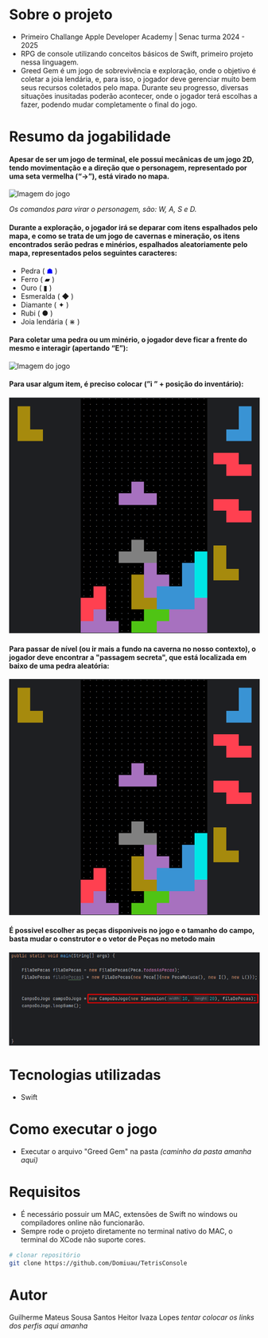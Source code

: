 # Sobre o projeto

- Primeiro Challange Apple Developer Academy | Senac turma 2024 - 2025
- RPG de console utilizando conceitos básicos de Swift, primeiro projeto nessa linguagem.
- Greed Gem é um jogo de sobrevivência e exploração, onde o objetivo é coletar a joia lendária, e, para isso, o jogador deve gerenciar muito bem seus recursos coletados pelo mapa. Durante seu progresso, diversas situações inusitadas poderão acontecer, onde o jogador terá escolhas a fazer, podendo mudar completamente o final do jogo.

# Resumo da jogabilidade

#### Apesar de ser um jogo de terminal, ele possui mecânicas de um jogo 2D, tendo movimentação e a direção que o personagem, representado por uma seta vermelha (“→”), está virado no mapa.

![Imagem do jogo](https://github.com/Npczz2/Joguinho-c1/blob/main/Assets/andando.gif)

*Os comandos para virar o personagem, são: W, A, S e D.*

#### Durante a exploração, o jogador irá se deparar com itens espalhados pelo mapa, e como se trata de um jogo de cavernas e mineração, os itens encontrados serão pedras e minérios, espalhados aleatoriamente pelo mapa, representados pelos seguintes caracteres:

- Pedra ( <span style="color: blue;">☗</span> )
- Ferro ( ▰ )
- Ouro ( ▮ )
- Esmeralda ( ◆ )
- Diamante ( ✦ )
- Rubi ( ● )
- Joia lendária ( ⋇ )

#### Para coletar uma pedra ou um minério, o jogador deve ficar a frente do mesmo e interagir (apertando “E”):

![Imagem do jogo](https://github.com/Npczz2/Joguinho-c1/blob/master/Assets/andando.gif)

#### Para usar algum item, é preciso colocar (”i ” + posição do inventário):

![Imagem do jogo](https://github.com/Domiuau/TetrisConsole/blob/master/Assets/tetrisTSPIN.png)

#### Para passar de nível (ou ir mais a fundo na caverna no nosso contexto), o jogador deve encontrar a "passagem secreta", que está localizada em baixo de uma pedra aleatória:

![Imagem do jogo](https://github.com/Domiuau/TetrisConsole/blob/master/Assets/tetrisTSPIN.png)

#### É possivel escolher as peças disponiveis no jogo e o tamanho do campo, basta mudar o construtor e o vetor de Peças no metodo main
  
  ![Main](https://github.com/Domiuau/TetrisConsole/blob/master/Assets/Main.png)
  

# Tecnologias utilizadas
- Swift

# Como executar o jogo

- Executar o arquivo "Greed Gem" na pasta *(caminho da pasta amanha aqui)*

# Requisitos

- É necessário possuir um MAC, extensões de Swift no windows ou compiladores online não funcionarão.
- Sempre rode o projeto diretamente no terminal nativo do MAC, o terminal do XCode não suporte cores.
  
```bash
# clonar repositório
git clone https://github.com/Domiuau/TetrisConsole
```

# Autor

Guilherme Mateus Sousa Santos
Heitor Ivaza Lopes 
*tentar colocar os links dos perfis aqui amanha*
